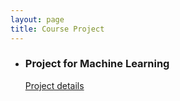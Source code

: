 ```yaml
---
layout: page
title: Course Project
---
```


- ### Project for Machine Learning

  [Project details](https://github.com/qingning-shen/DDA3020--ML-project)
